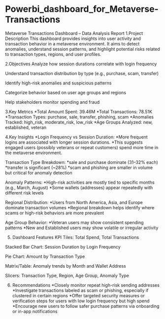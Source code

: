 # Powerbi_dashboard_for_Metaverse-Transactions
 Metaverse Transactions Dashboard – Data Analysis Report
1.Project Description
This dashboard provides insights into user activity and transaction behavior in a metaverse environment. It aims to detect anomalies, understand session patterns, and highlight potential risks related to transaction types, regions, and user profiles.

2.Objectives
Analyze how session durations correlate with login frequency

Understand transaction distribution by type (e.g., purchase, scam, transfer)

Identify high-risk anomalies and suspicious patterns

Categorize behavior based on user age groups and regions

Help stakeholders monitor spending and fraud

3.Key Metrics
*Total Amount Spent: 39.46M
*Total Transactions: 78.51K
*Transaction Types: purchase, sale, transfer, phishing, scam
*Anomalies Tracked: high_risk, moderate_risk, low_risk
*Age Groups Analyzed: new, established, veteran

4.Key Insights
*Login Frequency vs Session Duration:
*More frequent logins are associated with longer session durations.
*This suggests engaged users (possibly veterans or repeat customers) spend more time in the metaverse environment.

Transaction Type Breakdown:
*sale and purchase dominate (31–32% each)
*transfer is significant (~28%)
*scam and phishing are smaller in volume but critical for anomaly detection

Anomaly Patterns:
*High-risk activities are mostly tied to specific months (e.g., March, August)
*Some wallets (addresses) appear repeatedly with different risk levels

Regional Distribution:
*Users from North America, Asia, and Europe dominate transaction volumes
*Regional breakdown helps identify where scams or high-risk behaviors are more prevalent

Age Group Behavior:
*Veteran users may show consistent spending patterns
*New and Established users may show volatile or irregular activity

5. Dashboard Features
KPI Tiles: Total Spend, Total Transactions

Stacked Bar Chart: Session Duration by Login Frequency

Pie Chart: Amount by Transaction Type

Matrix/Table: Anomaly trends by Month and Wallet Address

Slicers: Transaction Type, Region, Age Group, Anomaly Type

6. Recommendations
*Closely monitor repeat high-risk sending addresses
*Investigate transactions labeled as scam or phishing, especially if clustered in certain regions
*Offer targeted security measures or verification steps for users with low login frequency but high spend
*Encourage new users to follow safer purchase patterns via onboarding or in-app notifications

